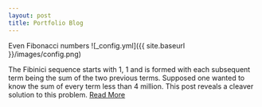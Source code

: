 ```yaml
---
layout: post
title: Portfolio Blog
---
```


Even Fibonacci numbers
![_config.yml]({{ site.baseurl }}/images/config.png)

The Fibinici sequence starts with 1, 1 and is formed with each subsequent term being the sum of the two previous terms. Supposed one wanted to know the sum of every term less than 4 million. This post reveals a cleaver solution to this problem. [Read More](https://danielfrentzel.github.io)
